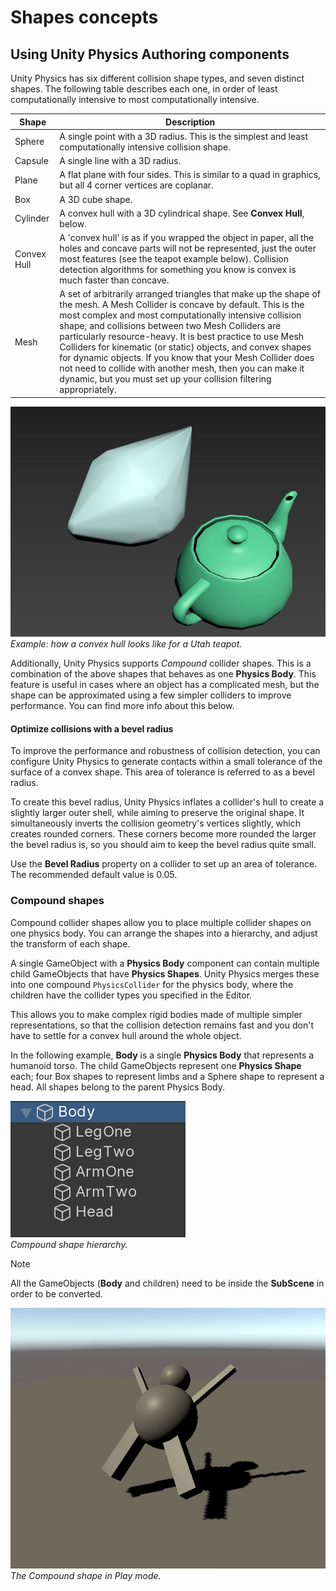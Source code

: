 # Shapes concepts

## Using Unity Physics Authoring components

Unity Physics has six different collision shape types, and seven distinct shapes. The following table describes each one, in order of least computationally intensive to most computationally intensive. 

| Shape       | Description                                                                                                                                                                                                                                                                                                                                                                                                                                                                                                                                                               |
|-------------|---------------------------------------------------------------------------------------------------------------------------------------------------------------------------------------------------------------------------------------------------------------------------------------------------------------------------------------------------------------------------------------------------------------------------------------------------------------------------------------------------------------------------------------------------------------------------|
| Sphere      | A single point with a 3D radius. This is the simplest and least computationally intensive collision shape.                                                                                                                                                                                                                                                                                                                                                                                                                                                                |
| Capsule     | A single line with a 3D radius.                                                                                                                                                                                                                                                                                                                                                                                                                                                                                                                                           |
| Plane       | A flat plane with four sides. This is similar to a quad in graphics, but all 4 corner vertices are coplanar.                                                                                                                                                                                                                                                                                                                                                                                                                                                              |
| Box         | A 3D cube shape.                                                                                                                                                                                                                                                                                                                                                                                                                                                                                                                                                          |
| Cylinder    | A convex hull with a 3D cylindrical shape. See **Convex Hull**, below.                                                                                                                                                                                                                                                                                                                                                                                                                                                                                                    |
| Convex Hull | A 'convex hull' is as if you wrapped the object in paper, all the holes and concave parts will not be represented, just the outer most features (see the teapot example below). Collision detection algorithms for something you know is convex is much faster than concave.                                                                                                                                                                                                                                                                                              |
| Mesh        | A set of arbitrarily arranged triangles that make up the shape of the mesh. A Mesh Collider is concave by default.  This is the most complex and most computationally intensive collision shape, and collisions between two Mesh Colliders are particularly resource-heavy. It is best practice to use Mesh Colliders for kinematic (or static) objects, and convex shapes for dynamic objects. If you know that your Mesh Collider does not need to collide with another mesh, then you can make it dynamic, but you must set up your collision filtering appropriately. |

![collider_cast](images/convex-hull-teapot.png)<br/>_Example: how a convex hull looks like for a Utah teapot._

Additionally, Unity Physics supports *Compound* collider shapes. This is a combination of the above shapes that behaves as one **Physics Body**. This feature is useful in cases where an object has a complicated mesh, but the shape can be approximated using a few simpler colliders to improve performance. You can find more info about this below.

#### Optimize collisions with a bevel radius

To improve the performance and robustness of collision detection, you can configure Unity Physics to generate contacts within a small tolerance of the surface of a convex shape. This area of tolerance is referred to as a bevel radius.

To create this bevel radius, Unity Physics inflates a collider's hull to create a slightly larger outer shell, while aiming to preserve the original shape. It simultaneously inverts the collision geometry's vertices slightly, which creates rounded corners. These corners become more rounded the larger the bevel radius is, so you should aim to keep the bevel radius quite small.

 Use the **Bevel Radius** property on a collider to set up an area of tolerance. The recommended default value is 0.05.

### Compound shapes

Compound collider shapes allow you to place multiple collider shapes on one physics body. You can arrange the shapes into a hierarchy, and adjust the transform of each shape.

A single GameObject with a **Physics Body** component can contain multiple child GameObjects that have **Physics Shapes**. Unity Physics merges these into one compound ­­`PhysicsCollider` for the physics body, where the children have the collider types you specified in the Editor.

This allows you to make complex rigid bodies made of multiple simpler representations, so that the collision detection remains fast and you don't have to settle for a convex hull around the whole object.

In the following example, **Body** is a single **Physics Body** that represents a humanoid torso. The child GameObjects represent one **Physics Shape** each; four Box shapes to represent limbs and a Sphere shape to represent a head. All shapes belong to the parent Physics Body.

![compound_objs](images/compunds-H.png)<br/>_Compound shape hierarchy._

> [!NOTE]
> All the GameObjects (**Body** and children) need to be inside the **SubScene** in order to be converted.

![compound_sim](images/compounds.gif)<br/>_The Compound shape in Play mode._
